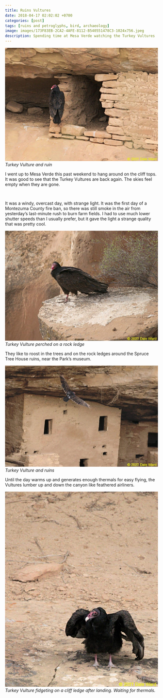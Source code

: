```yaml
---
title: Ruins Vultures
date: 2018-04-17 02:02:02 +0700
categories: [post]
tags: [ruins and petroglyphs, bird, archaeology]
image: images/173F83EB-2CA2-4AFE-8112-B540551478C3-1024x756.jpeg
description: Spending time at Mesa Verde watching the Turkey Vultures
---
```


![Turkey Vulture and ruins](images/173F83EB-2CA2-4AFE-8112-B540551478C3-1024x756.jpeg) *Turkey Vulture and ruin*

I went up to Mesa Verde this past weekend to hang around on the cliff tops. It was good to see that the Turkey Vultures are back again. The skies feel empty when they are gone.

 

It was a windy, overcast day, with strange light. It was the first day of a Montezuma County fire ban, so there was still smoke in the air from yesterday’s last-minute rush to burn farm fields. I had to use much lower shutter speeds than I usually prefer, but it gave the light a strange quality that was pretty cool.

![Turkey Vulture perched on a rock ledge](images/C0890DEC-AC99-4552-BF7B-FDD553CFB034-1024x734.jpeg) *Turkey Vulture perched on a rock ledge*

They like to roost in the trees and on the rock ledges around the Spruce Tree House ruins, near the Park’s museum.

![Turkey Vulture and ruins](images/5FE67DB5-94D8-46C9-9847-1D4B5F6CB33E-1024x673.jpeg) *Turkey Vulture and ruins*

Until the day warms up and generates enough thermals for easy flying, the Vultures lumber up and down the canyon like feathered airliners.

![Turkey Vulture fidgeting on a cliff ledge, after landing.](images/11FEE129-9606-4867-A8A2-58384489AF8F-805x1024.jpeg) *Turkey Vulture fidgeting on a cliff ledge after landing. Waiting for thermals.*
